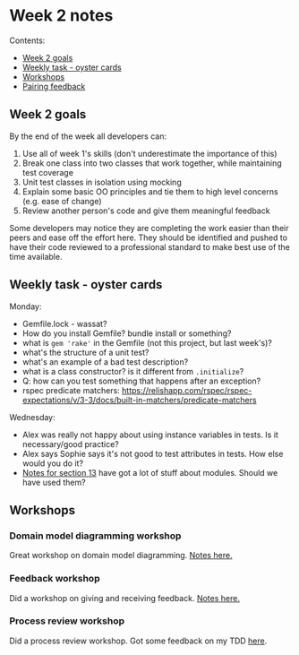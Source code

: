 # Week 2 notes

Contents:

- [Week 2 goals](#goals)
- [Weekly task - oyster cards](#oyster-cards)
- [Workshops](#workshops)
- [Pairing feedback](#pairing-feedback)

## <a name='goals'>Week 2 goals</a>

By the end of the week all developers can:


1. Use all of week 1's skills (don't underestimate the importance of this)
2. Break one class into two classes that work together, while maintaining test coverage
3. Unit test classes in isolation using mocking
4. Explain some basic OO principles and tie them to high level concerns (e.g. ease of change)
5. Review another person's code and give them meaningful feedback

Some developers may notice they are completing the work easier than their peers and ease off the effort here. They should be identified and pushed to have their code reviewed to a professional standard to make best use of the time available.

## <a name=oyster-cards>Weekly task - oyster cards</a>

Monday:
- Gemfile.lock - wassat?
- How do you install Gemfile? bundle install or something?
- what is `gem 'rake'` in the Gemfile (not this project, but last week's)?
- what's the structure of a unit test?
- what's an example of a bad test description?
- what is a class constructor? is it different from `.initialize`?
- Q: how can you test something that happens after an exception?
- rspec predicate matchers: <https://relishapp.com/rspec/rspec-expectations/v/3-3/docs/built-in-matchers/predicate-matchers>

Wednesday:
- Alex was really not happy about using instance variables in tests. Is it
  necessary/good practice?
- Alex says Sophie says it's not good to test attributes in tests. How else
  would you do it?
- [Notes for section 13](https://github.com/makersacademy/course/blob/master/oystercard/13_create_station_class.md) have got a lot of stuff about modules. Should we have used them?

## <a name='workshops'>Workshops</a>

### Domain model diagramming workshop

Great workshop on domain model diagramming. [Notes here.](workshops/domain-model-diagramming-workshop)

### Feedback workshop

Did a workshop on giving and receiving feedback. [Notes here.](workshops/feedback-workshop.md)

### Process review workshop

Did a process review workshop. Got some feedback on my TDD [here](https://github.com/Hives/makers-process-reviews/tree/master/01-scrabble-scorer).
